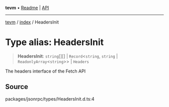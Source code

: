 **tevm** • [Readme](../../README.md) \| [API](../../modules.md)

***

[tevm](../../README.md) / [index](../README.md) / HeadersInit

# Type alias: HeadersInit

> **HeadersInit**: `string`[][] \| `Record`\<`string`, `string` \| `ReadonlyArray`\<`string`\>\> \| `Headers`

The headers interface of the Fetch API

## Source

packages/jsonrpc/types/HeadersInit.d.ts:4
